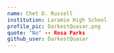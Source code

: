 ```yaml
---
name: Chet D. Russell 
institution: Laramie High School
profile_pic: DarkestQuasar.png 
quote: "No" -- Rosa Parks 
github_user: DarkestQuasar
---
```

